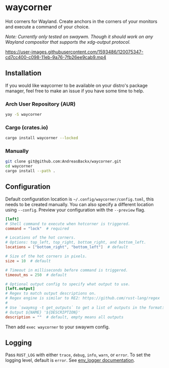 # waycorner

Hot corners for Wayland. Create anchors in the corners of your monitors and execute a command of your choice.

_Note: Currently only tested on swaywm. Though it should work on any Wayland compositor that supports the xdg-output protocol._

https://user-images.githubusercontent.com/1593486/120075347-cd7cc400-c098-11eb-9a76-7fb26ee9cab9.mp4

## Installation

If you would like waycorner to be available on your distro's package manager, feel free to make an issue if you have some time to help.

### Arch User Repository (AUR)

```zsh
yay -S waycorner
```

### Cargo (crates.io)

```zsh
cargo install waycorner --locked
```

### Manually

```zsh
git clone git@github.com:AndreasBackx/waycorner.git
cd waycorner
cargo install --path .
```

## Configuration

Default configuration location is `~/.config/waycorner/config.toml`, this needs to be created manually. You can also specify a different location using `--config`. Preview your configuration with the `--preview` flag.

```toml
[left]
# Shell command to execute when hotcorner is triggered.
command = "lock"  # required

# Locations of the hot corners.
# Options: top_left, top_right, bottom_right, and bottom_left.
locations = ["bottom_right", "bottom_left"]  # default

# Size of the hot corners in pixels.
size = 10  # default

# Timeout in milliseconds before command is triggered.
timeout_ms = 250  # default

# Optional output config to specify what output to use.
[left.output]
# Regex to match output descriptions on.
# Regex engine is similar to RE2: https://github.com/rust-lang/regex
#
# Use `swaymsg -t get_outputs` to get a list of outputs in the format:
# Output ${NAME} '${DESCRIPTION}'
description = ""  # default, empty means all outputs
```

Then add `exec waycorner` to your swaywm config.

## Logging

Pass `RUST_LOG` with either `trace`, `debug`, `info`, `warn`, or `error`. To set the logging level, default is `error`. See [env_logger documentation](https://docs.rs/env_logger/0.8.3/env_logger/).
